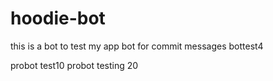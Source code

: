 # hoodie-bot
this is a bot to test my app
bot for commit messages
bottest4

probot test10
probot testing 20
